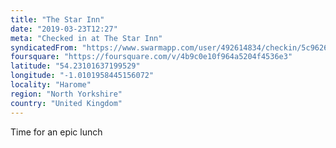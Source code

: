 ```yaml
---
title: "The Star Inn"
date: "2019-03-23T12:27"
meta: "Checked in at The Star Inn"
syndicatedFrom: "https://www.swarmapp.com/user/492614834/checkin/5c962620f96b2c002c960326"
foursquare: "https://foursquare.com/v/4b9c0e10f964a5204f4536e3"
latitude: "54.23101637199529"
longitude: "-1.0101958445156072"
locality: "Harome"
region: "North Yorkshire"
country: "United Kingdom"
---
```

Time for an epic lunch
